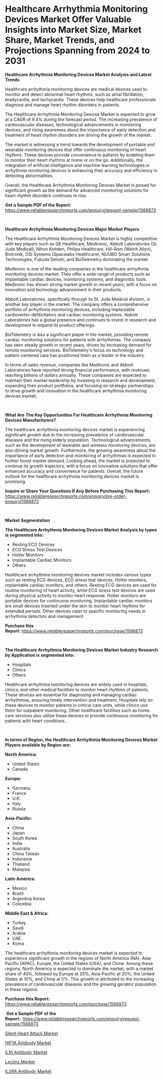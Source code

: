 <p><h1>Healthcare Arrhythmia Monitoring Devices Market Offer Valuable Insights into Market Size, Market Share, Market Trends, and Projections Spanning from 2024 to 2031</h1></p><p><strong>Healthcare Arrhythmia Monitoring Devices Market Analysis and Latest Trends</strong></p>
<p><p>Healthcare arrhythmia monitoring devices are medical devices used to monitor and detect abnormal heart rhythms, such as atrial fibrillation, bradycardia, and tachycardia. These devices help healthcare professionals diagnose and manage heart rhythm disorders in patients.</p><p>The Healthcare Arrhythmia Monitoring Devices Market is expected to grow at a CAGR of 9.4% during the forecast period. The increasing prevalence of cardiovascular diseases, technological advancements in monitoring devices, and rising awareness about the importance of early detection and treatment of heart rhythm disorders are driving the growth of the market.</p><p>The market is witnessing a trend towards the development of portable and wearable monitoring devices that offer continuous monitoring of heart rhythms. These devices provide convenience to patients by enabling them to monitor their heart rhythms at home or on the go. Additionally, the integration of artificial intelligence and machine learning technologies in arrhythmia monitoring devices is enhancing their accuracy and efficiency in detecting abnormalities.</p><p>Overall, the Healthcare Arrhythmia Monitoring Devices Market is poised for significant growth as the demand for advanced monitoring solutions for heart rhythm disorders continues to rise.</p></p>
<p><strong>Get a Sample PDF of the Report:&nbsp;</strong> <a href="https://www.reliableresearchreports.com/enquiry/request-sample/1566873">https://www.reliableresearchreports.com/enquiry/request-sample/1566873</a></p>
<p>&nbsp;</p>
<p><strong>Healthcare Arrhythmia Monitoring Devices Major Market Players</strong></p>
<p><p>The Healthcare Arrhythmia Monitoring Devices Market is highly competitive with key players such as GE Healthcare, Medtronic, Abbott Laboratories (St. Jude Medical), Nihon Kohden, Philips Healthcare, Hill-Rom (Welch Allyn), Biotronik, OSI Systems (Spacelabs Healthcare), NUUBO Smart Solutions Technologies, Fukuda Denshi, and BioTelemetry dominating the market.</p><p>Medtronic is one of the leading companies in the healthcare arrhythmia monitoring devices market. They offer a wide range of products such as implantable cardiac devices, monitoring systems, and diagnostic tools. Medtronic has shown strong market growth in recent years, with a focus on innovation and technology advancement in their products.</p><p>Abbott Laboratories, specifically through its St. Jude Medical division, is another key player in the market. The company offers a comprehensive portfolio of arrhythmia monitoring devices, including implantable cardioverter-defibrillators and cardiac monitoring systems. Abbott Laboratories has a global presence and continues to invest in research and development to expand its product offerings.</p><p>BioTelemetry is also a significant player in the market, providing remote cardiac monitoring solutions for patients with arrhythmias. The company has seen steady growth in recent years, driven by increasing demand for remote monitoring services. BioTelemetry's focus on technology and patient-centered care has positioned them as a leader in the industry.</p><p>In terms of sales revenue, companies like Medtronic and Abbott Laboratories have reported strong financial performance, with revenues reaching billions of dollars annually. These companies are expected to maintain their market leadership by investing in research and development, expanding their product portfolios, and focusing on strategic partnerships to drive growth and innovation in the healthcare arrhythmia monitoring devices market.</p></p>
<p>&nbsp;</p>
<p><strong>What Are The Key Opportunities For Healthcare Arrhythmia Monitoring Devices Manufacturers?</strong></p>
<p><p>The healthcare arrhythmia monitoring devices market is experiencing significant growth due to the increasing prevalence of cardiovascular diseases and the rising elderly population. Technological advancements, such as the development of wearable and wireless monitoring devices, are also driving market growth. Furthermore, the growing awareness about the importance of early detection and monitoring of arrhythmias is expected to further boost market demand. Looking ahead, the market is projected to continue its growth trajectory, with a focus on innovative solutions that offer enhanced accuracy and convenience for patients. Overall, the future outlook for the healthcare arrhythmia monitoring devices market is promising.</p></p>
<p><strong>Inquire or Share Your Questions If Any Before Purchasing This Report:</strong> <a href="https://www.reliableresearchreports.com/enquiry/pre-order-enquiry/1566873">https://www.reliableresearchreports.com/enquiry/pre-order-enquiry/1566873</a></p>
<p>&nbsp;</p>
<p><strong>Market Segmentation</strong></p>
<p><strong>The Healthcare Arrhythmia Monitoring Devices Market Analysis by types is segmented into:</strong></p>
<p><ul><li>Resting ECG Devices</li><li>ECG Stress Test Devices</li><li>Holter Monitors</li><li>Implantable Cardiac Monitors</li><li>Others</li></ul></p>
<p><p>Healthcare arrhythmia monitoring devices market includes various types such as resting ECG devices, ECG stress test devices, Holter monitors, implantable cardiac monitors, and others. Resting ECG devices are used for routine monitoring of heart activity, while ECG stress test devices are used during physical activity to monitor heart response. Holter monitors are portable devices for continuous monitoring. Implantable cardiac monitors are small devices inserted under the skin to monitor heart rhythms for extended periods. Other devices cater to specific monitoring needs in arrhythmia detection and management.</p></p>
<p><strong>Purchase this Report:&nbsp;</strong><a href="https://www.reliableresearchreports.com/purchase/1566873">https://www.reliableresearchreports.com/purchase/1566873</a></p>
<p>&nbsp;</p>
<p><strong>The Healthcare Arrhythmia Monitoring Devices Market Industry Research by Application is segmented into:</strong></p>
<p><ul><li>Hospitals</li><li>Clinics</li><li>Others</li></ul></p>
<p><p>Healthcare arrhythmia monitoring devices are widely used in hospitals, clinics, and other medical facilities to monitor heart rhythms of patients. These devices are essential for diagnosing and managing cardiac arrhythmias, ensuring timely intervention and treatment. Hospitals rely on these devices to monitor patients in critical care units, while clinics use them for outpatient monitoring. Other healthcare facilities such as home care services also utilize these devices to provide continuous monitoring for patients with heart conditions.</p></p>
<p>&nbsp;</p>
<p><strong>In terms of Region, the Healthcare Arrhythmia Monitoring Devices Market Players available by Region are:</strong></p>
<p>
    <p> <strong> North America: </strong>
        <ul>
            <li>United States</li>
            <li>Canada</li>
        </ul>
        </p> 
    <p> <strong> Europe: </strong>
        <ul>
            <li>Germany</li>
            <li>France</li>
            <li>U.K.</li>
            <li>Italy</li>
            <li>Russia</li>
        </ul>
        </p> 
    <p> <strong> Asia-Pacific: </strong>
        <ul>
            <li>China</li>
            <li>Japan</li>
            <li>South Korea</li>
            <li>India</li>
            <li>Australia</li>
            <li>China Taiwan</li>
            <li>Indonesia</li>
            <li>Thailand</li>
            <li>Malaysia</li>
        </ul>
        </p> 
    <p> <strong> Latin America: </strong>
        <ul>
            <li>Mexico</li>
            <li>Brazil</li>
            <li>Argentina Korea</li>
            <li>Colombia</li>
        </ul>
        </p> 
    <p> <strong> Middle East & Africa: </strong>
        <ul>
            <li>Turkey</li>
            <li>Saudi</li>
            <li>Arabia</li>
            <li>UAE</li>
            <li>Korea</li>
        </ul>
    </p>
    </p>
<p><p>The healthcare arrhythmia monitoring devices market is expected to experience significant growth in the regions of North America (NA), Asia-Pacific (APAC), Europe, the United States (USA), and China. Among these regions, North America is expected to dominate the market, with a market share of 40%, followed by Europe at 25%, Asia-Pacific at 20%, the United States at 10%, and China at 5%. This growth is attributed to the increasing prevalence of cardiovascular diseases and the growing geriatric population in these regions.</p></p>
<p><strong>Purchase this Report: </strong><a href="https://www.reliableresearchreports.com/purchase/1566873">https://www.reliableresearchreports.com/purchase/1566873</a></p>
<p>&nbsp;<strong>Get a Sample PDF of the Report:&nbsp;&nbsp;</strong><a href="https://www.reliableresearchreports.com/enquiry/request-sample/1566873">https://www.reliableresearchreports.com/enquiry/request-sample/1566873</a></p>
<p><strong></strong></p>
<p><p><a href="https://medium.com/@tyreekhuel2023/silent-heart-attack-market-trends-forecast-and-competitive-analysis-to-2031-2e37772a885f">Silent Heart Attack Market</a></p><p><a href="https://medium.com/@tyreekhuel2023/hif1a-antibody-market-outlook-industry-overview-and-forecast-2024-to-2031-498301a17916">HIF1A Antibody Market</a></p><p><a href="https://medium.com/@tyreekhuel2023/il10-antibody-market-trends-forecast-and-competitive-analysis-to-2031-990512a365bc">IL10 Antibody Market</a></p><p><a href="https://medium.com/@tyreekhuel2023/lectins-market-research-report-its-history-and-forecast-2024-to-2031-c9213a2a33a1">Lectins Market</a></p><p><a href="https://medium.com/@tyreekhuel2023/il2ra-antibody-market-size-reveals-the-best-marketing-channels-in-global-industry-ce6f98511512">IL2RA Antibody Market</a></p></p>